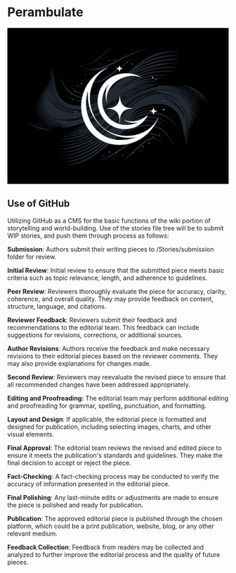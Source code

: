 # Perambulate
![image](/image/Perambule.png)


## Use of GitHub  
Utilizing GitHub as a CMS for the basic functions of the wiki portion of storytelling and world-building. Use of the stories file tree will be to submit WIP stories, and push them through process as follows:

**Submission**: Authors submit their writing pieces to /Stories/submission folder for review.  

**Initial Review**: Initial review to ensure that the submitted piece meets basic criteria such as topic relevance, length, and adherence to guidelines.  

<!-- Assign Reviewers: Reviewers are assigned to each piece based on their expertise and availability. Reviewers should be knowledgeable about the subject matter of the editorial piece.-->
**Peer Review**: Reviewers thoroughly evaluate the piece for accuracy, clarity, coherence, and overall quality. They may provide feedback on content, structure, language, and citations.  

**Reviewer Feedback**: Reviewers submit their feedback and recommendations to the editorial team. This feedback can include suggestions for revisions, corrections, or additional sources.  

**Author Revisions**: Authors receive the feedback and make necessary revisions to their editorial pieces based on the reviewer comments. They may also provide explanations for changes made.  

**Second Review**: Reviewers may reevaluate the revised piece to ensure that all recommended changes have been addressed appropriately.  

**Editing and Proofreading:** The editorial team may perform additional editing and proofreading for grammar, spelling, punctuation, and formatting.  

**Layout and Design**: If applicable, the editorial piece is formatted and designed for publication, including selecting images, charts, and other visual elements.  

**Final Approval**: The editorial team reviews the revised and edited piece to ensure it meets the publication's standards and guidelines. They make the final decision to accept or reject the piece.  

**Fact-Checking**: A fact-checking process may be conducted to verify the accuracy of information presented in the editorial piece.  

**Final Polishing**: Any last-minute edits or adjustments are made to ensure the piece is polished and ready for publication.  

**Publication**: The approved editorial piece is published through the chosen platform, which could be a print publication, website, blog, or any other relevant medium.  

<!--Promotion: The editorial team may promote the published piece through various channels, such as social media, newsletters, or other marketing efforts.-->
**Feedback Collection**: Feedback from readers may be collected and analyzed to further improve the editorial process and the quality of future pieces.  
